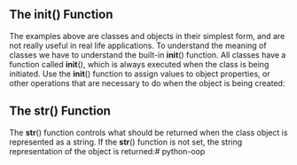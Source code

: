 ## The __init__() Function
The examples above are classes and objects in their simplest form, and are not really useful in real life applications.
To understand the meaning of classes we have to understand the built-in __init__() function.
All classes have a function called __init__(), which is always executed when the class is being initiated.
Use the __init__() function to assign values to object properties, or other operations that are necessary to do when the object is being created:


## The __str__() Function
The __str__() function controls what should be returned when the class object is represented as a string.
If the __str__() function is not set, the string representation of the object is returned:#   p y t h o n - o o p  
 